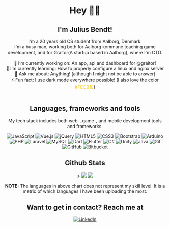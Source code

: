 <h1 align="center"> Hey 👋🏽</h1>
<h2 align="center">I'm Julius Bendt!</h2>
<div align="center">
I'm a 20 years old CS student from Aalborg, Denmark. <br>
I'm a busy man, working both for Aalborg kommune teaching game development, and for Graitor(A startup based in Aalborg), where I'm CTO.  
<br><br>
🔭 I’m currently working on: An app, api and dashboard for @graitor!<br>
🌱 I’m currently learning: How to properly configure a linux and nginx server<br>
💬 Ask me about: Anything! (although I might not be able to answer)<br>
⚡ Fun fact: I use dark mode everywhere possible! (I also love the color <span style="color:#FECB1E";>#FECB1E</span>)<br>

<!-- - 👯 I’m looking to collaborate on ... -->
<!-- - 🤔 I’m looking for help with ... -->
<!-- - 😄 Pronouns: ... -->
</div>
<br>
<h2 align="center">Languages, frameworks and tools</h2>
<p align="center">My tech stack includes both web-, game-, and mobile development tools and frameworks. <p>
<p align="center">

<img alt="JavaScript" src="https://img.shields.io/badge/javascript%20-%23323330.svg?&style=for-the-badge&logo=javascript&logoColor=%23F7DF1E"/> 

<img alt="Vue.js" src="https://img.shields.io/badge/vuejs%20-%2335495e.svg?&style=for-the-badge&logo=vue.js&logoColor=%234FC08D"/>

<img alt="jQuery" src="https://img.shields.io/badge/jquery%20-%230769AD.svg?&style=for-the-badge&logo=jquery&logoColor=white"/>

<img alt="HTML5" src="https://img.shields.io/badge/html5%20-%23E34F26.svg?&style=for-the-badge&logo=html5&logoColor=white"/>
	
<img alt="CSS3" src="https://img.shields.io/badge/css3%20-%231572B6.svg?&style=for-the-badge&logo=css3&logoColor=white"/>

<img alt="Bootstrap" src="https://img.shields.io/badge/bootstrap%20-%23563D7C.svg?&style=for-the-badge&logo=bootstrap&logoColor=white"/>

<img alt="Arduino" src="https://img.shields.io/badge/-Arduino-00979D?style=for-the-badge&logo=Arduino&logoColor=white"/>

<img alt="PHP" src="https://img.shields.io/badge/php-%23777BB4.svg?&style=for-the-badge&logo=php&logoColor=white"/>

<img alt="Laravel" src="https://img.shields.io/badge/laravel%20-%23FF2D20.svg?&style=for-the-badge&logo=laravel&logoColor=white"/>

<img alt="MySQL" src="https://img.shields.io/badge/mysql-%2300f.svg?&style=for-the-badge&logo=mysql&logoColor=white"/>

<img alt="Dart" src="https://img.shields.io/badge/dart-%230175C2.svg?&style=for-the-badge&logo=dart&logoColor=white"/>

<img alt="Flutter" src="https://img.shields.io/badge/Flutter%20-%2302569B.svg?&style=for-the-badge&logo=Flutter&logoColor=white" />

<img alt="C#" src="https://img.shields.io/badge/c%23%20-%23239120.svg?&style=for-the-badge&logo=c-sharp&logoColor=white"/>

<img alt="Unity" src="https://img.shields.io/badge/unity%20-%23000000.svg?&style=for-the-badge&logo=unity&logoColor=white"/>

<img alt="Java" src="https://img.shields.io/badge/java-%23ED8B00.svg?&style=for-the-badge&logo=java&logoColor=white"/>

<img alt="Git" src="https://img.shields.io/badge/git%20-%23F05033.svg?&style=for-the-badge&logo=git&logoColor=white"/>

<img alt="GitHub" src="https://img.shields.io/badge/github%20-%23121011.svg?&style=for-the-badge&logo=github&logoColor=white"/>

<img alt="Bitbucket" src="https://img.shields.io/badge/bitbucket%20-%230047B3.svg?&style=for-the-badge&logo=bitbucket&logoColor=white"/>


<br>


<div align="center">
<h2>Github Stats</h2>>
<img src="https://github-readme-stats.vercel.app/api?username=julius-bendt&show_icons=true&theme=vision-friendly-dark&count_private=true" />

<img src="https://github-readme-stats.vercel.app/api/top-langs/?username=julius-bendt&layout=compact&theme=vision-friendly-dark" />
<p><span style="font-weight:bold;">NOTE:</span> The languages in above chart does not represent my skill level. It is a metric of which languages I have been uploading the most. </p>
</div>


<h2 align="center">Want to get in contact? <span style="font-weight:bold;">Reach me at</span></h2>
<p align="center">
<a href="https://www.linkedin.com/in/julius-bendt" target="_blank"><img alt="LinkedIn" src="https://img.shields.io/badge/linkedin%20-%230077B5.svg?&style=for-the-badge&logo=linkedin&logoColor=white&"/></a>


